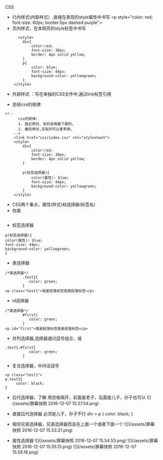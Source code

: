 CSS
- 行内样式(内联样式）,直接在表现的style属性中书写
  &lt;p style="color: red; font-size: 60px; border:5px dashed purple"&gt;
- 页内样式，在本网页的style标签中书写
```
      <style>
        div{
            color:red;
            font-size: 30px;
            border: 4px solid yellow;
        }
        p{
            color: blue;
            font-size: 44px;
            background-color: yellowgreen;
        }
    </style>
```
- 外部样式 ：写在单独的CSS文件中,通过link标签引用
<head>
<!--引用外部的样式-->
<link rel="stylesheet" href="css/index.css">
</head>

- 总结css的规律:
```
<!--
      css的规律:
      1. 就近原则，有的会用最下面的。
      2. 叠加原则,没有的可以拿来用。
    -->
    <link href="css/index.css" rel="stylesheet">
    <style>
        div{
            color:red;
            font-size: 30px;
            border: 4px solid yellow;
        }

        p(标签选择器){
            color(属性): blue;
            font-size: 44px;
            background-color: yellowgreen;
        }
    </style>
```

- CSS两个重点，属性(样式)和选择器(标签名)
 - 伪类
```

```
 - 标签选择器
```
p(标签选择器){
color(属性): blue;
font-size: 44px;
background-color: yellowgreen;
}
```
 - 类选择器
```
/*类选择器*/
        .test1{
           color: green;
        }
<p class="test1">我是段落标签我是段落标签</p>
```
 - id选择器
```
/*类选择器*/
        #first{
           color: green;
        }
<p id="first">我是段落标签我是段落标签</p>
```
 - 并列选择器,选择器通过逗号组合，或
```
.test1,#first{
           color: green;
        }
```
 - 复合选择器，中间没逗号
```
<p class="test1">
p.test1{
     color: black;
}
```
 - 后代选择器，了解
  用空格隔开，前面是老子，后面是儿子，孙子也可以
![](/assets/屏幕快照 2016-12-07 15.37.54.png)

 - 直接后代选择器 必须是儿子，孙子不行
div > p {
     color: black;
}

 - 相邻兄弟选择器，兄弟选择器而且在上面一个或者下面一个
![](/assets/屏幕快照 2016-12-07 15.53.21.png) 

 - 属性选择器
![](/assets/屏幕快照 2016-12-07 15.54.53.png)
![](/assets/屏幕快照 2016-12-07 15.55.13.png)
![](/assets/屏幕快照 2016-12-07 15.56.18.png)